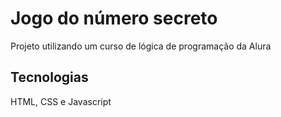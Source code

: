 <h1>Jogo do número secreto</h1>
<p>Projeto utilizando um curso de lógica de programação da Alura</p>

## Tecnologias

<div>

  <p>HTML, CSS e Javascript</p>
  
</div>
